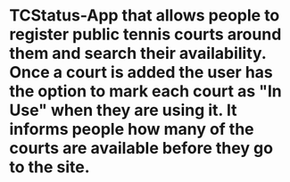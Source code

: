 # TCStatus-App that allows people to register public tennis courts around them and search their availability. Once a court is added the user has the option to mark each court as "In Use" when they are using it. It informs people how many of the courts are available before they go to the site.
